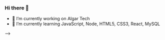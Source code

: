 ### Hi there 👋



- 🔭 I’m currently working on Algar Tech
- 🌱 I’m currently learning JavaScript, Node, HTML5, CSS3, React, MySQL

-->
